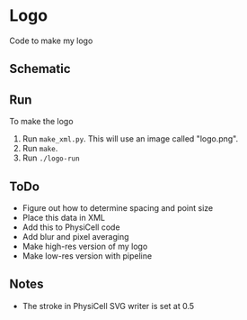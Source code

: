 # Logo

Code to make my logo

## Schematic



## Run

To make the logo

1. Run `make_xml.py`.  This will use an image called "logo.png".
2. Run `make`.
3. Run `./logo-run`

## ToDo

- Figure out how to determine spacing and point size
- Place this data in XML
- Add this to PhysiCell code
- Add blur and pixel averaging
- Make high-res version of my logo
- Make low-res version with pipeline

## Notes

* The stroke in PhysiCell SVG writer is set at 0.5

